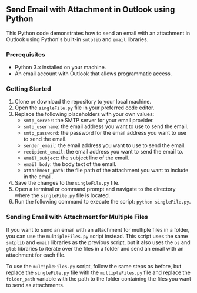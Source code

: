 
## Send Email with Attachment in Outlook using Python

This Python code demonstrates how to send an email with an attachment in Outlook using Python's built-in `smtplib` and `email` libraries.

### Prerequisites

-   Python 3.x installed on your machine.
-   An email account with Outlook that allows programmatic access.

### Getting Started

1.  Clone or download the repository to your local machine.
2.  Open the `singleFile.py` file in your preferred code editor.
3.  Replace the following placeholders with your own values:
    -   `smtp_server`: the SMTP server for your email provider.
    -   `smtp_username`: the email address you want to use to send the email.
    -   `smtp_password`: the password for the email address you want to use to send the email.
    -   `sender_email`: the email address you want to use to send the email.
    -   `recipient_email`: the email address you want to send the email to.
    -   `email_subject`: the subject line of the email.
    -   `email_body`: the body text of the email.
    -   `attachment_path`: the file path of the attachment you want to include in the email.
4.  Save the changes to the `singleFile.py` file.
5.  Open a terminal or command prompt and navigate to the directory where the `singleFile.py` file is located.
6.  Run the following command to execute the script: `python singleFile.py`.

### Sending Email with Attachment for Multiple Files

If you want to send an email with an attachment for multiple files in a folder, you can use the `multipleFiles.py` script instead. This script uses the same `smtplib` and `email` libraries as the previous script, but it also uses the `os` and `glob` libraries to iterate over the files in a folder and send an email with an attachment for each file.

To use the `multipleFiles.py` script, follow the same steps as before, but replace the `singleFile.py` file with the `multipleFiles.py` file and replace the `folder_path` variable with the path to the folder containing the files you want to send as attachments.

